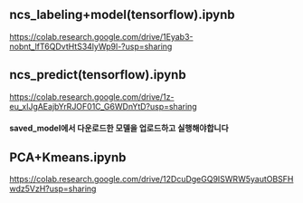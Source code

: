 ## ncs_labeling+model(tensorflow).ipynb
https://colab.research.google.com/drive/1Eyab3-nobnt_lfT6QDvtHtS34lyWp9l-?usp=sharing

## ncs_predict(tensorflow).ipynb
https://colab.research.google.com/drive/1z-eu_xlJgAEajbYrRJOF01C_G6WDnYtD?usp=sharing
#### saved_model에서 다운로드한 모델을 업로드하고 실행해야합니다


## PCA+Kmeans.ipynb
https://colab.research.google.com/drive/12DcuDgeGQ9ISWRW5yautOBSFHwdz5VzH?usp=sharing